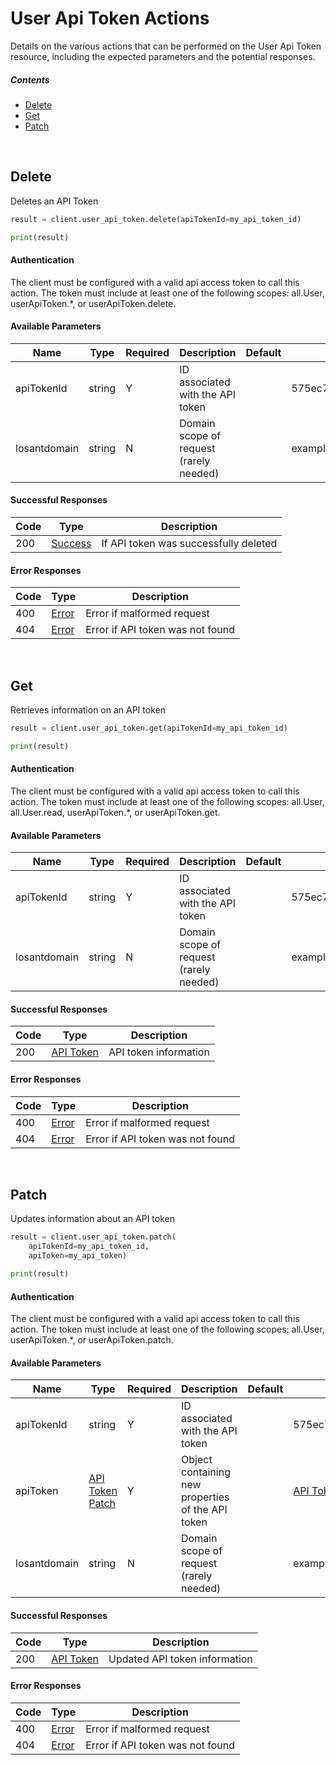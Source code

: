 # User Api Token Actions

Details on the various actions that can be performed on the
User Api Token resource, including the expected
parameters and the potential responses.

##### Contents

*   [Delete](#delete)
*   [Get](#get)
*   [Patch](#patch)

<br/>

## Delete

Deletes an API Token

```python
result = client.user_api_token.delete(apiTokenId=my_api_token_id)

print(result)
```

#### Authentication
The client must be configured with a valid api access token to call this
action. The token must include at least one of the following scopes:
all.User, userApiToken.*, or userApiToken.delete.

#### Available Parameters

| Name | Type | Required | Description | Default | Example |
| ---- | ---- | -------- | ----------- | ------- | ------- |
| apiTokenId | string | Y | ID associated with the API token |  | 575ec7417ae143cd83dc4a95 |
| losantdomain | string | N | Domain scope of request (rarely needed) |  | example.com |

#### Successful Responses

| Code | Type | Description |
| ---- | ---- | ----------- |
| 200 | [Success](_schemas.md#success) | If API token was successfully deleted |

#### Error Responses

| Code | Type | Description |
| ---- | ---- | ----------- |
| 400 | [Error](_schemas.md#error) | Error if malformed request |
| 404 | [Error](_schemas.md#error) | Error if API token was not found |

<br/>

## Get

Retrieves information on an API token

```python
result = client.user_api_token.get(apiTokenId=my_api_token_id)

print(result)
```

#### Authentication
The client must be configured with a valid api access token to call this
action. The token must include at least one of the following scopes:
all.User, all.User.read, userApiToken.*, or userApiToken.get.

#### Available Parameters

| Name | Type | Required | Description | Default | Example |
| ---- | ---- | -------- | ----------- | ------- | ------- |
| apiTokenId | string | Y | ID associated with the API token |  | 575ec7417ae143cd83dc4a95 |
| losantdomain | string | N | Domain scope of request (rarely needed) |  | example.com |

#### Successful Responses

| Code | Type | Description |
| ---- | ---- | ----------- |
| 200 | [API Token](_schemas.md#api-token) | API token information |

#### Error Responses

| Code | Type | Description |
| ---- | ---- | ----------- |
| 400 | [Error](_schemas.md#error) | Error if malformed request |
| 404 | [Error](_schemas.md#error) | Error if API token was not found |

<br/>

## Patch

Updates information about an API token

```python
result = client.user_api_token.patch(
    apiTokenId=my_api_token_id,
    apiToken=my_api_token)

print(result)
```

#### Authentication
The client must be configured with a valid api access token to call this
action. The token must include at least one of the following scopes:
all.User, userApiToken.*, or userApiToken.patch.

#### Available Parameters

| Name | Type | Required | Description | Default | Example |
| ---- | ---- | -------- | ----------- | ------- | ------- |
| apiTokenId | string | Y | ID associated with the API token |  | 575ec7417ae143cd83dc4a95 |
| apiToken | [API Token Patch](_schemas.md#api-token-patch) | Y | Object containing new properties of the API token |  | [API Token Patch Example](_schemas.md#api-token-patch-example) |
| losantdomain | string | N | Domain scope of request (rarely needed) |  | example.com |

#### Successful Responses

| Code | Type | Description |
| ---- | ---- | ----------- |
| 200 | [API Token](_schemas.md#api-token) | Updated API token information |

#### Error Responses

| Code | Type | Description |
| ---- | ---- | ----------- |
| 400 | [Error](_schemas.md#error) | Error if malformed request |
| 404 | [Error](_schemas.md#error) | Error if API token was not found |
